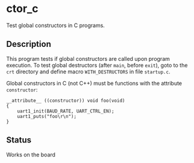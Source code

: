 # ctor_c

Test global constructors in C programs.

## Description

This program tests if global constructors are called upon program execution.
To test global destructors (after `main`, before `exit`), goto to the `crt`
directory and define macro `WITH_DESTRUCTORS` in file `startup.c`.

Global constructors in C (not C++) must be functions with the attribute
``constructor``:

```
__attribute__ ((constructor)) void foo(void)
{
    uart1_init(BAUD_RATE, UART_CTRL_EN);
    uart1_puts("foo\r\n");
}
```

## Status

Works on the board
